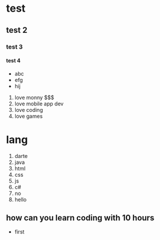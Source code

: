 # test

## test 2

### test 3

#### test 4

- abc
- efg
- hij

1.  love monny $$$
2. love mobile app dev
3. love coding
4. love games

# lang

1. darte
2. java 
3. html 
4. css 
5. js
6. c#
7. no
8. hello

## how can you learn coding with 10 hours
- first 
  
